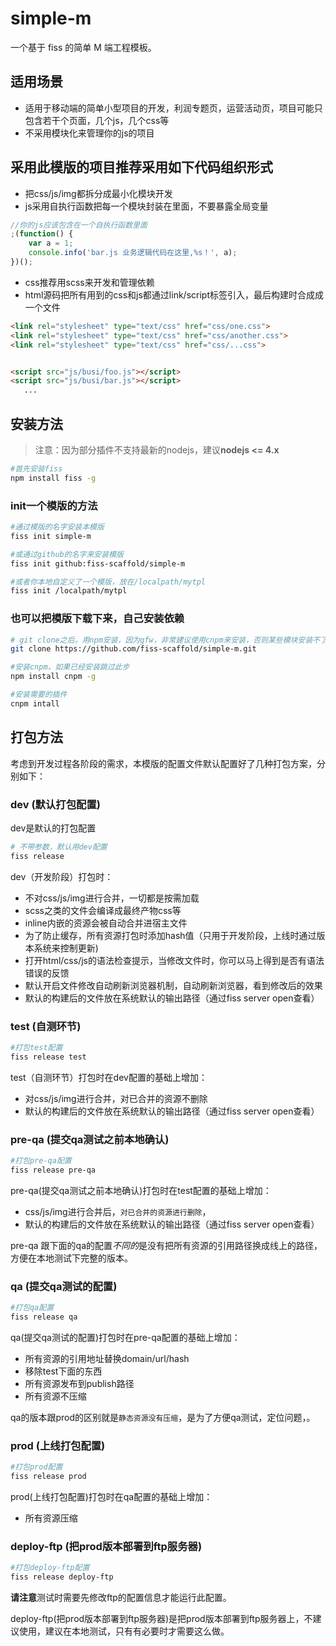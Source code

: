# simple-m

一个基于 fiss 的简单 M 端工程模板。

## 适用场景
* 适用于移动端的简单小型项目的开发，利润专题页，运营活动页，项目可能只包含若干个页面，几个js，几个css等
* 不采用模块化来管理你的js的项目

## 采用此模版的项目推荐采用如下代码组织形式
* 把css/js/img都拆分成最小化模块开发
* js采用自执行函数把每一个模块封装在里面，不要暴露全局变量
```js
//你的js应该包含在一个自执行函数里面
;(function() {
    var a = 1;
    console.info('bar.js 业务逻辑代码在这里,%s！', a);
})();
```
* css推荐用scss来开发和管理依赖
* html源码把所有用到的css和js都通过link/script标签引入，最后构建时合成成一个文件
```html
<link rel="stylesheet" type="text/css" href="css/one.css">
<link rel="stylesheet" type="text/css" href="css/another.css">
<link rel="stylesheet" type="text/css" href="css/...css">


<script src="js/busi/foo.js"></script>
<script src="js/busi/bar.js"></script>
   ...
```

## 安装方法
>注意：因为部分插件不支持最新的nodejs，建议**nodejs <= 4.x**

```bash
#首先安装fiss
npm install fiss -g 
```

### init一个模版的方法
```bash
#通过模版的名字安装本模版
fiss init simple-m

#或通过github的名字来安装模版
fiss init github:fiss-scaffold/simple-m

#或者你本地自定义了一个模版，放在/localpath/mytpl
fiss init /localpath/mytpl
```
### 也可以把模版下载下来，自己安装依赖
```bash
# git clone之后，用npm安装，因为gfw，非常建议使用cnpm来安装，否则某些模块安装不了
git clone https://github.com/fiss-scaffold/simple-m.git

#安装cnpm，如果已经安装跳过此步
npm install cnpm -g

#安装需要的插件
cnpm intall

```

## 打包方法
考虑到开发过程各阶段的需求，本模版的配置文件默认配置好了几种打包方案，分别如下：
### dev (默认打包配置)
dev是默认的打包配置
```bash
# 不带参数，默认用dev配置
fiss release
```

dev（开发阶段）打包时：
 * 不对css/js/img进行合并，一切都是按需加载
 * scss之类的文件会编译成最终产物css等
 * inline内嵌的资源会被自动合并进宿主文件
 * 为了防止缓存，所有资源打包时添加hash值（只用于开发阶段，上线时通过版本系统来控制更新)
 * 打开html/css/js的语法检查提示，当修改文件时，你可以马上得到是否有语法错误的反馈
 * 默认开启文件修改自动刷新浏览器机制，自动刷新浏览器，看到修改后的效果
 * 默认的构建后的文件放在系统默认的输出路径（通过fiss server open查看）

### test (自测环节)
```bash
#打包test配置
fiss release test
```
test（自测环节）打包时在dev配置的基础上增加：
 * 对css/js/img进行合并，对已合并的资源不删除
 * 默认的构建后的文件放在系统默认的输出路径（通过fiss server open查看）

### pre-qa (提交qa测试之前本地确认)
```bash
#打包pre-qa配置
fiss release pre-qa
```
pre-qa(提交qa测试之前本地确认)打包时在test配置的基础上增加：
 * css/js/img进行合并后，`对已合并的资源进行删除`，
 * 默认的构建后的文件放在系统默认的输出路径（通过fiss server open查看）

pre-qa 跟下面的qa的配置*不同的*是没有把所有资源的引用路径换成线上的路径，方便在本地测试下完整的版本。


### qa (提交qa测试的配置)
```bash
#打包qa配置
fiss release qa
```
qa(提交qa测试的配置)打包时在pre-qa配置的基础上增加：
 * 所有资源的引用地址替换domain/url/hash
 * 移除test下面的东西
 * 所有资源发布到publish路径
 * 所有资源不压缩

qa的版本跟prod的区别就是`静态资源没有压缩`，是为了方便qa测试，定位问题，。


### prod (上线打包配置)
```bash
#打包prod配置
fiss release prod
```
prod(上线打包配置)打包时在qa配置的基础上增加：
 * 所有资源压缩

### deploy-ftp (把prod版本部署到ftp服务器)
```bash
#打包deploy-ftp配置
fiss release deploy-ftp
```
**请注意**测试时需要先修改ftp的配置信息才能运行此配置。

deploy-ftp(把prod版本部署到ftp服务器)是把prod版本部署到ftp服务器上，不建议使用，建议在本地测试，只有有必要时才需要这么做。




